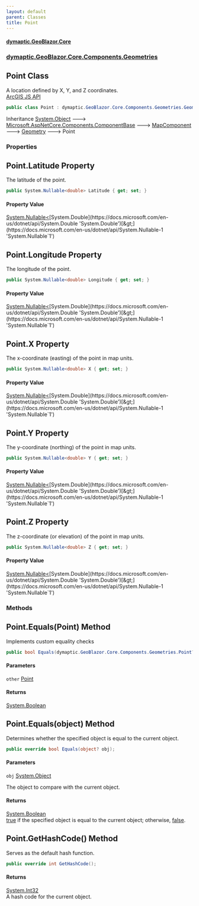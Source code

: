 ```yaml
---
layout: default
parent: Classes
title: Point
---
```

#### [dymaptic.GeoBlazor.Core](index.html 'index')
### [dymaptic.GeoBlazor.Core.Components.Geometries](index.html#dymaptic.GeoBlazor.Core.Components.Geometries 'dymaptic.GeoBlazor.Core.Components.Geometries')

## Point Class

A location defined by X, Y, and Z coordinates.  
<a href="https://developers.arcgis.com/javascript/latest/api-reference/esri-geometry-Point.html">ArcGIS JS API</a>

```csharp
public class Point : dymaptic.GeoBlazor.Core.Components.Geometries.Geometry
```

Inheritance [System.Object](https://docs.microsoft.com/en-us/dotnet/api/System.Object 'System.Object') &#129106; [Microsoft.AspNetCore.Components.ComponentBase](https://docs.microsoft.com/en-us/dotnet/api/Microsoft.AspNetCore.Components.ComponentBase 'Microsoft.AspNetCore.Components.ComponentBase') &#129106; [MapComponent](dymaptic.GeoBlazor.Core.Components.MapComponent.html 'dymaptic.GeoBlazor.Core.Components.MapComponent') &#129106; [Geometry](dymaptic.GeoBlazor.Core.Components.Geometries.Geometry.html 'dymaptic.GeoBlazor.Core.Components.Geometries.Geometry') &#129106; Point
### Properties

<a name='dymaptic.GeoBlazor.Core.Components.Geometries.Point.Latitude'></a>

## Point.Latitude Property

The latitude of the point.

```csharp
public System.Nullable<double> Latitude { get; set; }
```

#### Property Value
[System.Nullable&lt;](https://docs.microsoft.com/en-us/dotnet/api/System.Nullable-1 'System.Nullable`1')[System.Double](https://docs.microsoft.com/en-us/dotnet/api/System.Double 'System.Double')[&gt;](https://docs.microsoft.com/en-us/dotnet/api/System.Nullable-1 'System.Nullable`1')

<a name='dymaptic.GeoBlazor.Core.Components.Geometries.Point.Longitude'></a>

## Point.Longitude Property

The longitude of the point.

```csharp
public System.Nullable<double> Longitude { get; set; }
```

#### Property Value
[System.Nullable&lt;](https://docs.microsoft.com/en-us/dotnet/api/System.Nullable-1 'System.Nullable`1')[System.Double](https://docs.microsoft.com/en-us/dotnet/api/System.Double 'System.Double')[&gt;](https://docs.microsoft.com/en-us/dotnet/api/System.Nullable-1 'System.Nullable`1')

<a name='dymaptic.GeoBlazor.Core.Components.Geometries.Point.X'></a>

## Point.X Property

The x-coordinate (easting) of the point in map units.

```csharp
public System.Nullable<double> X { get; set; }
```

#### Property Value
[System.Nullable&lt;](https://docs.microsoft.com/en-us/dotnet/api/System.Nullable-1 'System.Nullable`1')[System.Double](https://docs.microsoft.com/en-us/dotnet/api/System.Double 'System.Double')[&gt;](https://docs.microsoft.com/en-us/dotnet/api/System.Nullable-1 'System.Nullable`1')

<a name='dymaptic.GeoBlazor.Core.Components.Geometries.Point.Y'></a>

## Point.Y Property

The y-coordinate (northing) of the point in map units.

```csharp
public System.Nullable<double> Y { get; set; }
```

#### Property Value
[System.Nullable&lt;](https://docs.microsoft.com/en-us/dotnet/api/System.Nullable-1 'System.Nullable`1')[System.Double](https://docs.microsoft.com/en-us/dotnet/api/System.Double 'System.Double')[&gt;](https://docs.microsoft.com/en-us/dotnet/api/System.Nullable-1 'System.Nullable`1')

<a name='dymaptic.GeoBlazor.Core.Components.Geometries.Point.Z'></a>

## Point.Z Property

The z-coordinate (or elevation) of the point in map units.

```csharp
public System.Nullable<double> Z { get; set; }
```

#### Property Value
[System.Nullable&lt;](https://docs.microsoft.com/en-us/dotnet/api/System.Nullable-1 'System.Nullable`1')[System.Double](https://docs.microsoft.com/en-us/dotnet/api/System.Double 'System.Double')[&gt;](https://docs.microsoft.com/en-us/dotnet/api/System.Nullable-1 'System.Nullable`1')
### Methods

<a name='dymaptic.GeoBlazor.Core.Components.Geometries.Point.Equals(dymaptic.GeoBlazor.Core.Components.Geometries.Point)'></a>

## Point.Equals(Point) Method

Implements custom equality checks

```csharp
public bool Equals(dymaptic.GeoBlazor.Core.Components.Geometries.Point? other);
```
#### Parameters

<a name='dymaptic.GeoBlazor.Core.Components.Geometries.Point.Equals(dymaptic.GeoBlazor.Core.Components.Geometries.Point).other'></a>

`other` [Point](dymaptic.GeoBlazor.Core.Components.Geometries.Point.html 'dymaptic.GeoBlazor.Core.Components.Geometries.Point')

#### Returns
[System.Boolean](https://docs.microsoft.com/en-us/dotnet/api/System.Boolean 'System.Boolean')

<a name='dymaptic.GeoBlazor.Core.Components.Geometries.Point.Equals(object)'></a>

## Point.Equals(object) Method

Determines whether the specified object is equal to the current object.

```csharp
public override bool Equals(object? obj);
```
#### Parameters

<a name='dymaptic.GeoBlazor.Core.Components.Geometries.Point.Equals(object).obj'></a>

`obj` [System.Object](https://docs.microsoft.com/en-us/dotnet/api/System.Object 'System.Object')

The object to compare with the current object.

#### Returns
[System.Boolean](https://docs.microsoft.com/en-us/dotnet/api/System.Boolean 'System.Boolean')  
[true](https://docs.microsoft.com/en-us/dotnet/csharp/language-reference/builtin-types/bool 'https://docs.microsoft.com/en-us/dotnet/csharp/language-reference/builtin-types/bool') if the specified object  is equal to the current object; otherwise, [false](https://docs.microsoft.com/en-us/dotnet/csharp/language-reference/builtin-types/bool 'https://docs.microsoft.com/en-us/dotnet/csharp/language-reference/builtin-types/bool').

<a name='dymaptic.GeoBlazor.Core.Components.Geometries.Point.GetHashCode()'></a>

## Point.GetHashCode() Method

Serves as the default hash function.

```csharp
public override int GetHashCode();
```

#### Returns
[System.Int32](https://docs.microsoft.com/en-us/dotnet/api/System.Int32 'System.Int32')  
A hash code for the current object.
